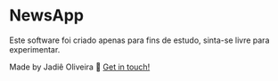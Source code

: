 # NewsApp


Este software foi criado apenas para fins de estudo, sinta-se livre para experimentar.

Made by Jadiê Oliveira :wave: [Get in touch!](https://www.linkedin.com/in/jadie-oliveira/)
